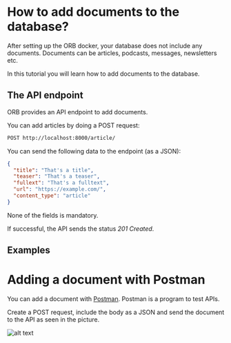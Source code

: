 # How to add documents to the database?

After setting up the ORB docker, your database does not include any documents. Documents can be articles, podcasts, messages, newsletters etc.

In this tutorial you will learn how to add documents to the database.

## The API endpoint

ORB provides an API endpoint to add documents.

You can add articles by doing a POST request:

```bash
POST http://localhost:8000/article/
```

You can send the following data to the endpoint (as a JSON):
```json
{
  "title": "That's a title",
  "teaser": "That's a teaser",
  "fullext": "That's a fulltext",
  "url": "https://example.com/",
  "content_type": "article"
}
```
None of the fields is mandatory.

If successful, the API sends the status *201 Created*.

## Examples

# Adding a document with Postman

You can add a document with [Postman](https://www.postman.com/). Postman is a program to test APIs.

Create a POST request, include the body as a JSON and send the document to the API as seen in the picture.

![alt text](../main/tutorials/images/add-document-w-postman.png "Add document with Postman")